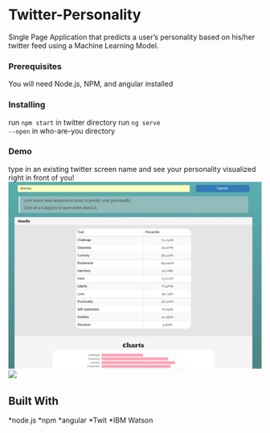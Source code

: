 


# Twitter-Personality

Single Page Application that predicts a user’s personality based on his/her twitter feed using a Machine Learning Model.


### Prerequisites

You will need Node.js, NPM, and angular installed

### Installing

run <code>npm start</code> in twitter directory
run <code>ng serve --open</code> in who-are-you directory

### Demo
type in an existing twitter screen name and see your personality visualized right in front of you! <br>
<img src = "Capture.PNG">
<img src = "screenshot.jpg">

## Built With

*node.js
*npm
*angular
*Twit
*IBM Watson

